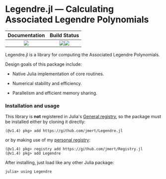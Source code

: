 # Legendre.jl — Calculating Associated Legendre Polynomials

| **Documentation**                                                         | **Build Status**                                             |
|:-------------------------------------------------------------------------:|:------------------------------------------------------------:|
| <!--[![][docs-stable-img]][docs-stable-url]--> [![][docs-dev-img]][docs-dev-url] | [![][travis-img]][travis-url][![][codecov-img]][codecov-url] |

Legendre.jl is a library for computing the Associated Legendre Polynomials.

Design goals of this package include:

  * Native Julia implementation of core routines.

  * Numerical stability and efficiency.

  * Parallelism and efficient memory sharing.

### Installation and usage

This library is **not** registered in Julia's [General registry][General.jl],
so the package must be installed either by cloning it directly:

```
(@v1.4) pkg> add https://github.com/jmert/Legendre.jl
```

or by making use of my [personal registry][Registry.jl]:

```
(@v1.4) pkg> registry add https://github.com/jmert/Registry.jl
(@v1.4) pkg> add Legendre
```

After installing, just load like any other Julia package:

```
julia> using Legendre
```

[docs-stable-img]: https://img.shields.io/badge/docs-stable-blue.svg
[docs-stable-url]: https://jmert.github.io/Legendre.jl/stable
[docs-dev-img]: https://img.shields.io/badge/docs-dev-blue.svg
[docs-dev-url]: https://jmert.github.io/Legendre.jl/dev

[travis-img]: https://travis-ci.com/jmert/Legendre.jl.svg?branch=master
[travis-url]: https://travis-ci.com/jmert/Legendre.jl

[codecov-img]: https://codecov.io/gh/jmert/Legendre.jl/branch/master/graph/badge.svg
[codecov-url]: https://codecov.io/gh/jmert/Legendre.jl

[General.jl]: https://github.com/JuliaRegistries/General
[Registry.jl]: https://github.com/jmert/Registry.jl
